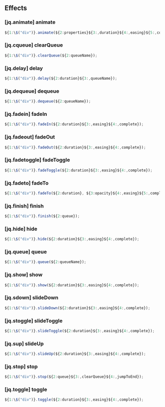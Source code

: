 ## Effects

### [jq.animate] animate

```javascript
${1:\$("div")}.animate(${2:properties}${3:,duration}${4:,easing}${5:,complete});
```

### [jq.cqueue] clearQueue

```javascript
${1:\$("div")}.clearQueue(${2:queueName});
```

### [jq.delay] delay

```javascript
${1:\$("div")}.delay(${2:duration}${3:,queueName});
```

### [jq.dequeue] dequeue

```javascript
${1:\$("div")}.dequeue(${2:queueName});
```

### [jq.fadein] fadeIn

```javascript
${1:\$("div")}.fadeIn(${2:duration}${3:,easing}${4:,complete});
```

### [jq.fadeout] fadeOut

```javascript
${1:\$("div")}.fadeOut(${2:duration}${3:,easing}${4:,complete});
```

### [jq.fadetoggle] fadeToggle

```javascript
${1:\$("div")}.fadeToggle(${2:duration}${3:,easing}${4:,complete});
```

### [jq.fadeto] fadeTo

```javascript
${1:\$("div")}.fadeTo(${2:duration}, ${3:opacity}${4:,easing}${5:,complete});
```

### [jq.finish] finish

```javascript
${1:\$("div")}.finish(${2:queue});
```

### [jq.hide] hide

```javascript
${1:\$("div")}.hide(${2:duration}${3:,easing}${4:,complete});
```

### [jq.queue] queue

```javascript
${1:\$("div")}.queue(${2:queueName});
```

### [jq.show] show

```javascript
${1:\$("div")}.show(${2:duration}${3:,easing}${4:,complete});
```

### [jq.sdown] slideDown

```javascript
${1:\$("div")}.slideDown(${2:duration}${3:,easing}${4:,complete});
```

### [jq.stoggle] slideToggle

```javascript
${1:\$("div")}.slideToggle(${2:duration}${3:,easing}${4:,complete});
```

### [jq.sup] slideUp

```javascript
${1:\$("div")}.slideUp(${2:duration}${3:,easing}${4:,complete});
```

### [jq.stop] stop

```javascript
${1:\$("div")}.stop(${2:queue}${3:,clearQueue}${4:,jumpToEnd});
```

### [jq.toggle] toggle

```javascript
${1:\$("div")}.toggle(${2:duration}${3:,easing}${4:,complete});
```
